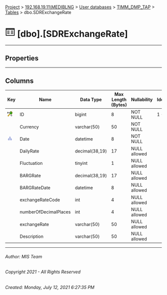 #### 

[Project](../../../../index.md) > [192.168.19.11\\MEDIBLNG](../../../index.md) > [User databases](../../index.md) > [TIMM_DMP_TAP](../index.md) > [Tables](Tables.md) > dbo.SDRExchangeRate

# ![Tables](../../../../Images/Table32.png) [dbo].[SDRExchangeRate]

---

## <a name="#properties"></a>Properties



---

## <a name="#columns"></a>Columns

| Key | Name | Data Type | Max Length (Bytes) | Nullability | Identity |
|---|---|---|---|---|---|
| [![Cluster Primary Key PK_SDRExchangeRate: ID](../../../../Images/pkcluster.png)](#indexes) | ID | bigint | 8 | NOT NULL | 1 - 1 |
|  | Currency | varchar(50) | 50 | NOT NULL |  |
| [![Indexes IX_Date](../../../../Images/Index.png)](#indexes) | Date | datetime | 8 | NOT NULL |  |
|  | DailyRate | decimal(38,19) | 17 | NULL allowed |  |
|  | Fluctuation | tinyint | 1 | NULL allowed |  |
|  | BARGRate | decimal(38,19) | 17 | NULL allowed |  |
|  | BARGRateDate | datetime | 8 | NULL allowed |  |
|  | exchangeRateCode | int | 4 | NULL allowed |  |
|  | numberOfDecimalPlaces | int | 4 | NULL allowed |  |
|  | exchangeRate | varchar(50) | 50 | NULL allowed |  |
|  | Description | varchar(50) | 50 | NULL allowed |  |


---

###### Author:  MIS Team

###### Copyright 2021 - All Rights Reserved

###### Created: Monday, July 12, 2021 6:27:35 PM

